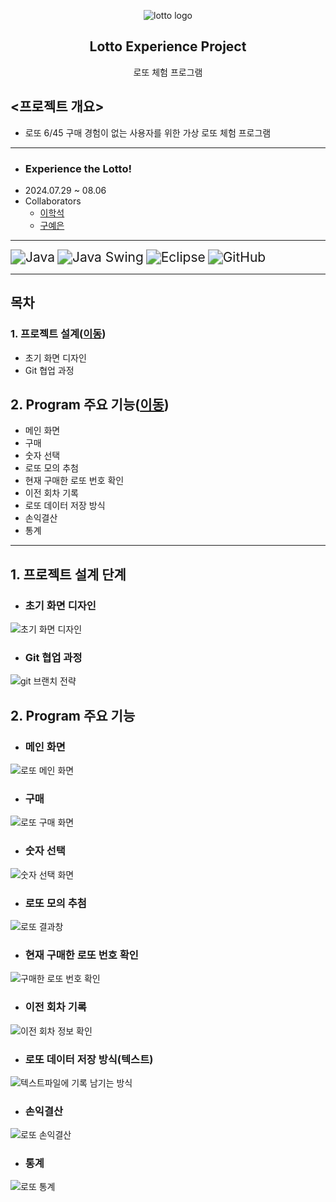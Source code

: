 <p align="center">
	<img src="https://github.com/user-attachments/assets/d0f58885-adc3-40a4-8787-5b0463cd0df6" alt="lotto logo">
</p>
 <h2 align="center">
	 Lotto Experience Project
 </h2>
 <div align="center">
    로또 체험 프로그램
</div>

## <프로젝트 개요>
- 로또 6/45 구매 경험이 없는 사용자를 위한 가상 로또 체험 프로그램
---
- ### Experience the Lotto!
- 2024.07.29 ~ 08.06
- Collaborators
	- [이학석](https://github.com/HSLee1013)
	- [구예은](https://github.com/goho11)
---
<img src="https://img.shields.io/badge/Java-007396?style=for-the-badge&logo=openJDK&logoColor=white" alt="Java" style="zoom: 1.5;" /> <img src="https://img.shields.io/badge/Java_Swing-5382A1?style=for-the-badge&logo=java&logoColor=white" alt="Java Swing" style="zoom: 1.5;" /> <img src="https://img.shields.io/badge/Eclipse-2C2255?style=for-the-badge&logo=eclipse&logoColor=white" alt="Eclipse" style="zoom: 1.5;" /> <img src="https://img.shields.io/badge/GitHub-181717?style=for-the-badge&logo=github&logoColor=white" alt="GitHub" style="zoom: 1.5;" />

---
## 목차
### 1. 프로젝트 설계([이동](#프로젝트-설계-단계))
- 초기 화면 디자인
- Git 협업 과정
## 2. Program 주요 기능([이동](#Program-주요-기능))
- 메인 화면
- 구매
- 숫자 선택
- 로또 모의 추첨
- 현재 구매한 로또 번호 확인
- 이전 회차 기록
- 로또 데이터 저장 방식
- 손익결산
- 통계
---
## 1. 프로젝트 설계 단계
- ### 초기 화면 디자인

![초기 화면 디자인](https://github.com/user-attachments/assets/06d72225-02b6-4f76-afad-225d6f6e4714)

- ### Git 협업 과정

![git 브랜치 전략](https://github.com/user-attachments/assets/f9953b41-c750-4c66-8450-1f9de843838e)

## 2. Program 주요 기능
- ### 메인 화면
	
![로또 메인 화면](https://github.com/user-attachments/assets/5b7a8852-2776-4621-91ab-ea77c4be217c)

- ### 구매

![로또 구매 화면](https://github.com/user-attachments/assets/60edf2a8-9a98-43a6-824a-dfc0398505c0)

- ### 숫자 선택

![숫자 선택 화면](https://github.com/user-attachments/assets/a65df7a2-51c6-4467-9014-352a5b0e8986)

- ### 로또 모의 추첨

![로또 결과창](https://github.com/user-attachments/assets/e9175d81-d701-471a-89bb-83ba2c3f033c)

- ### 현재 구매한 로또 번호 확인

![구매한 로또 번호 확인](https://github.com/user-attachments/assets/0a7e2381-03ce-479d-9c73-07e264d48921)

- ### 이전 회차 기록

![이전 회차 정보 확인](https://github.com/user-attachments/assets/d3a28294-176d-4fad-ba50-f0a6470ec338)

- ### 로또 데이터 저장 방식(텍스트)

![텍스트파일에 기록 남기는 방식](https://github.com/user-attachments/assets/39d4db95-895d-46e9-b25d-077178ac8413)

- ### 손익결산

![로또 손익결산](https://github.com/user-attachments/assets/352c9bf4-c02a-4ba1-a289-ccd0ad0d54d9)

- ### 통계

![로또 통계](https://github.com/user-attachments/assets/e0659dc3-5803-4125-9c6a-79e0a1c20eee)
